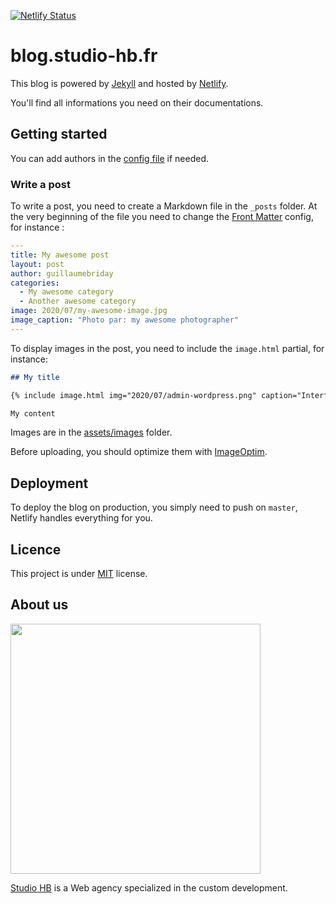 [![Netlify Status](https://api.netlify.com/api/v1/badges/6f73ae44-1fd4-4a3b-8c84-40652b68aae3/deploy-status)](https://app.netlify.com/sites/blog-studio-hb/deploys)

# blog.studio-hb.fr

This blog is powered by [Jekyll](https://jekyllrb.com/) and hosted by [Netlify](https://www.netlify.com/).

You'll find all informations you need on their documentations.

## Getting started

You can add authors in the [config file](https://github.com/studiohb/blog.studio-hb.fr/blob/develop/_config.yml) if needed.

### Write a post

To write a post, you need to create a Markdown file in the `_posts` folder. At the very beginning of the file you need to change the [Front Matter](https://jekyllrb.com/docs/front-matter/) config, for instance :

```yml
---
title: My awesome post
layout: post
author: guillaumebriday
categories:
  - My awesome category
  - Another awesome category
image: 2020/07/my-awesome-image.jpg
image_caption: "Photo par: my awesome photographer"
---
```

To display images in the post, you need to include the `image.html` partial, for instance:

```markdown
## My title

{% include image.html img="2020/07/admin-wordpress.png" caption="Interface de WordPress" %}

My content
```

Images are in the [assets/images](https://github.com/studiohb/blog.studio-hb.fr/tree/develop/assets/images) folder.

Before uploading, you should optimize them with [ImageOptim](https://imageoptim.com/mac).

## Deployment

To deploy the blog on production, you simply need to push on `master`, Netlify handles everything for you.

## Licence

This project is under [MIT](https://opensource.org/licenses/MIT) license.

## About us

<img src="https://www.studio-hb.com/assets/logo-studio-hb-b65681ecbcfbb2c56154ef3da19c09cf20378bb4e341e5f9b57ab319bfec43bc.svg" width="400" />

[Studio HB](https://www.studio-hb.com/) is a Web agency specialized in the custom development.

